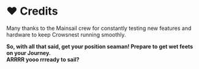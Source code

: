 # ❤ Credits

Many thanks to the Mainsail crew for constantly testing new features and hardware to keep Crowsnest running smoothly.

**So, with all that said, get your position seaman! Prepare to get wet feets on your Journey.**\
**ARRRR yooo rrready to sail?**
